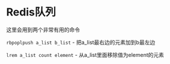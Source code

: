 # Redis队列

这里会用到两个非常有用的命令

`rbpoplpush a_list b_list` - 把a_list最右边的元素加到b最左边

`lrem a_list count element` - 从a_list里面移除值为element的元素

